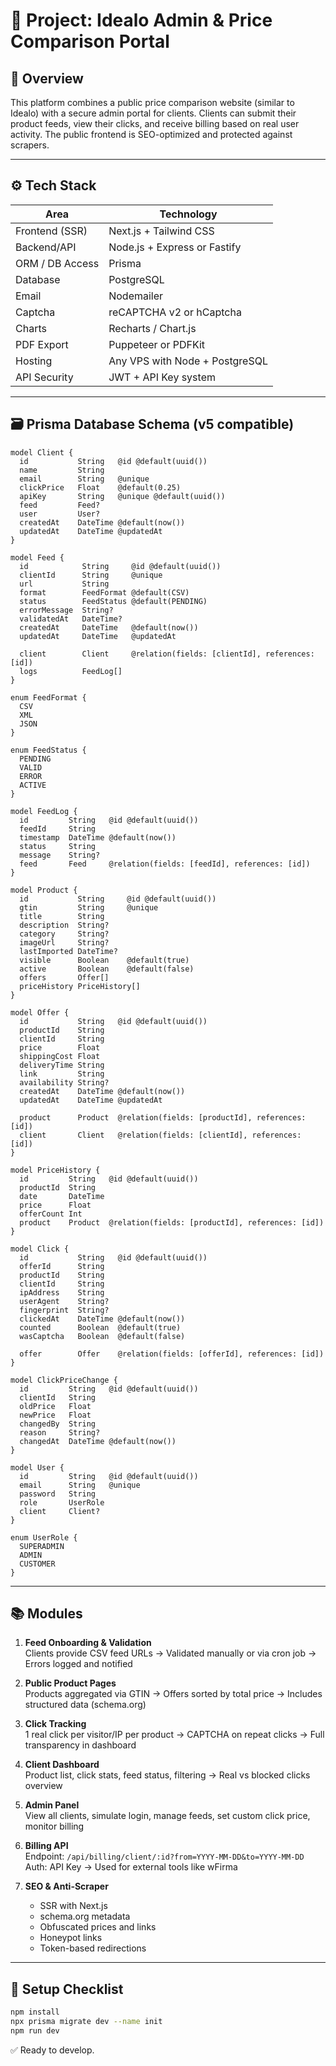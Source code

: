 
# 🧱 Project: Idealo Admin & Price Comparison Portal

## 🚀 Overview
This platform combines a public price comparison website (similar to Idealo) with a secure admin portal for clients. Clients can submit their product feeds, view their clicks, and receive billing based on real user activity. The public frontend is SEO-optimized and protected against scrapers.

---

## ⚙️ Tech Stack

| Area              | Technology       |
|-------------------|------------------|
| Frontend (SSR)    | Next.js + Tailwind CSS |
| Backend/API       | Node.js + Express or Fastify |
| ORM / DB Access   | Prisma |
| Database          | PostgreSQL |
| Email             | Nodemailer |
| Captcha           | reCAPTCHA v2 or hCaptcha |
| Charts            | Recharts / Chart.js |
| PDF Export        | Puppeteer or PDFKit |
| Hosting           | Any VPS with Node + PostgreSQL |
| API Security      | JWT + API Key system |

---

## 🗃️ Prisma Database Schema (v5 compatible)

```prisma
model Client {
  id           String   @id @default(uuid())
  name         String
  email        String   @unique
  clickPrice   Float    @default(0.25)
  apiKey       String   @unique @default(uuid())
  feed         Feed?
  user         User?
  createdAt    DateTime @default(now())
  updatedAt    DateTime @updatedAt
}

model Feed {
  id            String     @id @default(uuid())
  clientId      String     @unique
  url           String
  format        FeedFormat @default(CSV)
  status        FeedStatus @default(PENDING)
  errorMessage  String?
  validatedAt   DateTime?
  createdAt     DateTime   @default(now())
  updatedAt     DateTime   @updatedAt

  client        Client     @relation(fields: [clientId], references: [id])
  logs          FeedLog[]
}

enum FeedFormat {
  CSV
  XML
  JSON
}

enum FeedStatus {
  PENDING
  VALID
  ERROR
  ACTIVE
}

model FeedLog {
  id         String   @id @default(uuid())
  feedId     String
  timestamp  DateTime @default(now())
  status     String
  message    String?
  feed       Feed     @relation(fields: [feedId], references: [id])
}

model Product {
  id           String     @id @default(uuid())
  gtin         String     @unique
  title        String
  description  String?
  category     String?
  imageUrl     String?
  lastImported DateTime?
  visible      Boolean    @default(true)
  active       Boolean    @default(false)
  offers       Offer[]
  priceHistory PriceHistory[]
}

model Offer {
  id           String   @id @default(uuid())
  productId    String
  clientId     String
  price        Float
  shippingCost Float
  deliveryTime String
  link         String
  availability String?
  createdAt    DateTime @default(now())
  updatedAt    DateTime @updatedAt

  product      Product  @relation(fields: [productId], references: [id])
  client       Client   @relation(fields: [clientId], references: [id])
}

model PriceHistory {
  id         String   @id @default(uuid())
  productId  String
  date       DateTime
  price      Float
  offerCount Int
  product    Product  @relation(fields: [productId], references: [id])
}

model Click {
  id           String   @id @default(uuid())
  offerId      String
  productId    String
  clientId     String
  ipAddress    String
  userAgent    String?
  fingerprint  String?
  clickedAt    DateTime @default(now())
  counted      Boolean  @default(true)
  wasCaptcha   Boolean  @default(false)

  offer        Offer    @relation(fields: [offerId], references: [id])
}

model ClickPriceChange {
  id         String   @id @default(uuid())
  clientId   String
  oldPrice   Float
  newPrice   Float
  changedBy  String
  reason     String?
  changedAt  DateTime @default(now())
}

model User {
  id         String   @id @default(uuid())
  email      String   @unique
  password   String
  role       UserRole
  client     Client?
}

enum UserRole {
  SUPERADMIN
  ADMIN
  CUSTOMER
}
```

---

## 📚 Modules

1. **Feed Onboarding & Validation**  
   Clients provide CSV feed URLs → Validated manually or via cron job → Errors logged and notified

2. **Public Product Pages**  
   Products aggregated via GTIN → Offers sorted by total price → Includes structured data (schema.org)

3. **Click Tracking**  
   1 real click per visitor/IP per product → CAPTCHA on repeat clicks → Full transparency in dashboard

4. **Client Dashboard**  
   Product list, click stats, feed status, filtering → Real vs blocked clicks overview

5. **Admin Panel**  
   View all clients, simulate login, manage feeds, set custom click price, monitor billing

6. **Billing API**  
   Endpoint: `/api/billing/client/:id?from=YYYY-MM-DD&to=YYYY-MM-DD`  
   Auth: API Key → Used for external tools like wFirma

7. **SEO & Anti-Scraper**  
   - SSR with Next.js  
   - schema.org metadata  
   - Obfuscated prices and links  
   - Honeypot links  
   - Token-based redirections

---

## 🧪 Setup Checklist

```bash
npm install
npx prisma migrate dev --name init
npm run dev
```

✅ Ready to develop.

